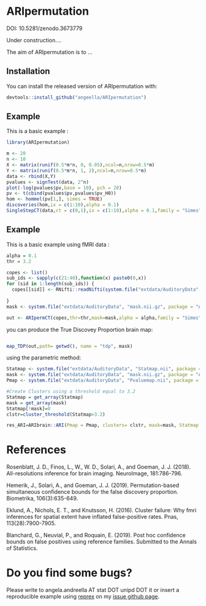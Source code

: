 
# ARIpermutation
DOI: 10.5281/zenodo.3673779

Under construction.... 

<i class="fas fa-hammer"></i>


<!-- badges: start -->
<!-- badges: end -->

The aim of ARIpermutation is to ...

## Installation

You can install the released version of ARIpermutation with:

``` r
devtools::install_github("angeella/ARIpermutation")
```

## Example

This is a basic example :

``` r
library(ARIpermutation)

m <- 20
n <- 10
X <- matrix(runif(0.5*m*n, 0, 0.05),ncol=n,nrow=0.5*m)
Y <- matrix(runif(0.5*m*n, 1, 2),ncol=n,nrow=0.5*m)
data <- rbind(X,Y)
pvalues <- signTest(data, 2^n)
plot(-log(pvalues$pv,base = 10), pch = 20)
pv <- t(cbind(pvalues$pv,pvalues$pv_H0))
hom <- hommel(pv[1,], simes = TRUE)
discoveries(hom,ix = c(1:10),alpha = 0.1)
SingleStepCT(data,ct = c(0,1),ix = c(1:10),alpha = 0.1,family = "Simes", B= 1000)[1]

```
## Example

This is a basic example using fMRI data :

``` r
alpha = 0.1
thr = 3.2

copes <- list()
sub_ids <- sapply(c(21:40),function(x) paste0(0,x))
for (sid in 1:length(sub_ids)) {  
  copes[[sid]] <- RNifti::readNifti(system.file("extdata/AuditoryData", paste0("/sub-", sub_ids[sid] , ".nii.gz"), package = "ARIpermutation"))
  
}
mask <- system.file("extdata/AuditoryData", "mask.nii.gz", package = "ARIpermutation")

out <- ARIpermCT(copes,thr=thr,mask=mask,alpha = alpha,family = "Simes")

```
you can produce the True Discovey Proportion brain map:

``` r

map_TDP(out,path= getwd(), name = "tdp", mask)
```



using the parametric method:

``` r
Statmap <- system.file("extdata/AuditoryData", "Statmap.nii", package = "ARIpermutation")
mask <- system.file("extdata/AuditoryData", "mask.nii.gz", package = "ARIpermutation")
Pmap <- system.file("extdata/AuditoryData", "Pvaluemap.nii", package = "ARIpermutation")

#Create Clusters using a threshold equal to 3.2
Statmap = get_array(Statmap)
mask = get_array(mask)
Statmap[!mask]=0
clstr=cluster_threshold(Statmap>3.2)

res_ARI=ARIbrain::ARI(Pmap = Pmap, clusters= clstr, mask=mask, Statmap = Statmap)

```
# References

Rosenblatt, J. D., Finos, L., W., W. D., Solari, A., and Goeman, J. J. (2018). All-resolutions inference for brain imaging. NeuroImage, 181:786-796.

Hemerik, J., Solari, A., and Goeman, J. J. (2019). Permutation-based simultaneous confidence bounds for the false discovery proportion. Biometrika, 106(3):635-649.

Eklund, A., Nichols, E. T., and Knutsson, H. (2016). Cluster failure: Why fmri inferences for spatial extent have inflated false-positive rates. Pnas, 113(28):7900-7905.

Blanchard, G., Neuvial, P., and Roquain, E. (2019). Post hoc confidence bounds on false positives using reference families. Submitted to the Annals of Statistics.

# Do you find some bugs?

Please write to angela.andreella AT stat DOT unipd DOT it or insert a reproducible example using [reprex](https://github.com/tidyverse/reprex) on my [issue github page](https://github.com/angeella/ARIpermutation/issues).

